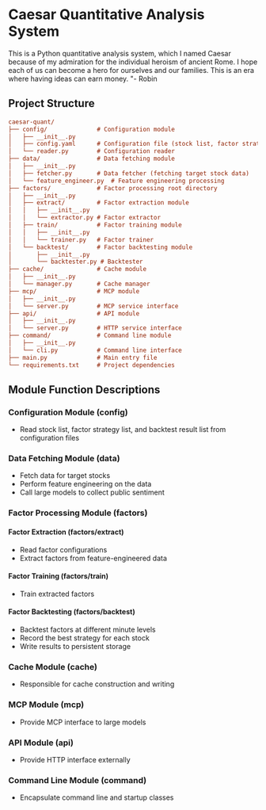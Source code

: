 # Caesar Quantitative Analysis System

This is a Python quantitative analysis system, which I named Caesar because of my admiration for the individual heroism of ancient Rome. I hope each of us can become a hero for ourselves and our families.
This is an era where having ideas can earn money. "- Robin

## Project Structure

```ini
caesar-quant/
├── config/              # Configuration module
│   ├── __init__.py
│   ├── config.yaml      # Configuration file (stock list, factor strategy list, backtest result list)
│   └── reader.py        # Configuration reader
├── data/                # Data fetching module
│   ├── __init__.py
│   ├── fetcher.py       # Data fetcher (fetching target stock data)
│   └── feature_engineer.py  # Feature engineering processing
├── factors/             # Factor processing root directory
│   ├── __init__.py
│   ├── extract/         # Factor extraction module
│   │   ├── __init__.py
│   │   └── extractor.py # Factor extractor
│   ├── train/           # Factor training module
│   │   ├── __init__.py
│   │   └── trainer.py   # Factor trainer
│   └── backtest/        # Factor backtesting module
│       ├── __init__.py
│       └── backtester.py # Backtester
├── cache/               # Cache module
│   ├── __init__.py
│   └── manager.py       # Cache manager
├── mcp/                 # MCP module
│   ├── __init__.py
│   └── server.py        # MCP service interface
├── api/                 # API module
│   ├── __init__.py
│   └── server.py        # HTTP service interface
├── command/             # Command line module
│   ├── __init__.py
│   └── cli.py           # Command line interface
├── main.py              # Main entry file
└── requirements.txt     # Project dependencies
```

## Module Function Descriptions

### Configuration Module (config)

- Read stock list, factor strategy list, and backtest result list from configuration files

### Data Fetching Module (data)

- Fetch data for target stocks
- Perform feature engineering on the data
- Call large models to collect public sentiment

### Factor Processing Module (factors)

#### Factor Extraction (factors/extract)

- Read factor configurations
- Extract factors from feature-engineered data

#### Factor Training (factors/train)

- Train extracted factors

#### Factor Backtesting (factors/backtest)

- Backtest factors at different minute levels
- Record the best strategy for each stock
- Write results to persistent storage

### Cache Module (cache)

- Responsible for cache construction and writing

### MCP Module (mcp)

- Provide MCP interface to large models

### API Module (api)

- Provide HTTP interface externally

### Command Line Module (command)

- Encapsulate command line and startup classes